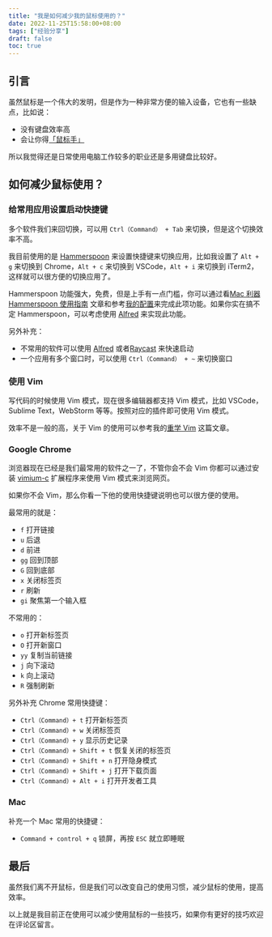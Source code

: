 ```yaml
---
title: "我是如何减少我的鼠标使用的？"
date: 2022-11-25T15:58:00+08:00
tags: ["经验分享"] 
draft: false
toc: true
---
```


## 引言

虽然鼠标是一个伟大的发明，但是作为一种非常方便的输入设备，它也有一些缺点，比如说：

- 没有键盘效率高
- 会让你得[「鼠标手」](https://zh.wikipedia.org/wiki/%E9%BC%A0%E6%A0%87%E6%89%8B)

所以我觉得还是日常使用电脑工作较多的职业还是多用键盘比较好。

<!--more-->

## 如何减少鼠标使用？

### 给常用应用设置启动快捷键

多个软件我们来回切换，可以用 `Ctrl（Command） + Tab` 来切换，但是这个切换效率不高。

我目前使用的是 [Hammerspoon](https://www.hammerspoon.org/) 来设置快捷键来切换应用，比如我设置了 `Alt + g` 来切换到 Chrome，`Alt + c` 来切换到 VSCode，`Alt + i` 来切换到 iTerm2，这样就可以很方便的切换应用了。

Hammerspoon 功能强大，免费，但是上手有一点门槛，你可以通过看[Mac 利器 Hammerspoon 使用指南](https://blog.forecho.com/use-hammerspoon.html#app-%E5%90%AF%E5%8A%A8) 文章和参考[我的配置](https://github.com/forecho/hammerspoon-config)来完成此项功能。如果你实在搞不定 Hammerspoon，可以考虑使用 [Alfred](https://www.alfredapp.com/) 来实现此功能。

另外补充：

- 不常用的软件可以使用 [Alfred](https://www.alfredapp.com/) 或者[Raycast](https://raycast.com/) 来快速启动
- 一个应用有多个窗口时，可以使用 `Ctrl（Command） + ~` 来切换窗口

### 使用 Vim

写代码的时候使用 Vim 模式，现在很多编辑器都支持 Vim 模式，比如 VSCode，Sublime Text，WebStorm 等等。按照对应的插件即可使用 Vim 模式。

效率不是一般的高，关于 Vim 的使用可以参考我的[重学 Vim](https://blog.forecho.com/re-study-vim.html) 这篇文章。

### Google Chrome

浏览器现在已经是我们最常用的软件之一了，不管你会不会 Vim 你都可以通过安装 [vimium-c](https://github.com/gdh1995/vimium-c) 扩展程序来使用 Vim 模式来浏览网页。

如果你不会 Vim，那么你看一下他的使用快捷键说明也可以很方便的使用。

最常用的就是：

- `f` 打开链接
- `u` 后退
- `d` 前进
- `gg` 回到顶部
- `G` 回到底部
- `x` 关闭标签页
- `r` 刷新
- `gi` 聚焦第一个输入框

不常用的：

- `o` 打开新标签页
- `O` 打开新窗口
- `yy` 复制当前链接
- `j` 向下滚动
- `k` 向上滚动
- `R` 强制刷新

另外补充 Chrome 常用快捷键：

- `Ctrl（Command）+ t` 打开新标签页
- `Ctrl（Command）+ w` 关闭标签页
- `Ctrl（Command）+ y` 显示历史记录
- `Ctrl（Command）+ Shift + t` 恢复关闭的标签页
- `Ctrl（Command）+ Shift + n` 打开隐身模式
- `Ctrl（Command）+ Shift + j` 打开下载页面
- `Ctrl（Command）+ Alt + i` 打开开发者工具

### Mac

补充一个 Mac 常用的快捷键：

- `Command + control + q` 锁屏，再按 `ESC` 就立即睡眠

## 最后

虽然我们离不开鼠标，但是我们可以改变自己的使用习惯，减少鼠标的使用，提高效率。

以上就是我目前正在使用可以减少使用鼠标的一些技巧，如果你有更好的技巧欢迎在评论区留言。


